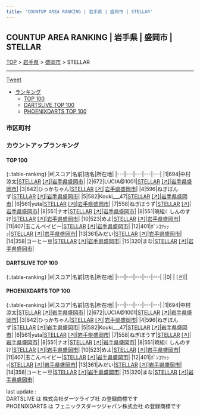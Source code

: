 ```yaml
---
title: 'COUNTUP AREA RANKING | 岩手県 | 盛岡市 | STELLAR'
---
```

## COUNTUP AREA RANKING | 岩手県 | 盛岡市 | STELLAR

[TOP](/darts/rank/) > [岩手県](/darts/rank/岩手県/) > [盛岡市](/darts/rank/岩手県/盛岡市/) > STELLAR

___

<a href="https://twitter.com/share?ref_src=twsrc%5Etfw" data-text="COUNTUP AREA RANKING | 岩手県盛岡市STELLAR" class="twitter-share-button" data-hashtags="DARTSLIVE,PHOENIXDARTS,darts,ダーツ" data-show-count="false">Tweet</a>

* [ランキング](#カウントアップランキング)
    * [TOP 100](#top-100)
    * [DARTSLIVE TOP 100](#dartslive-top-100)
    * [PHOENIXDARTS TOP 100](#phoenixdarts-top-100)

### 市区町村

<ul>

</ul>

### カウントアップランキング

#### TOP 100



{:.table-ranking}
|#|スコア|名前|店名|所在地|
|---|---|---|---|---|
|1|694|<span class="rank-name-pd">中村 涼太</span>|<a href="/darts/rank/shops/88770.html">STELLAR</a> <a href="https://vs.phoenixdarts.com/jp/shop/shopDetailInfo/s_88770?s_seq=88770">[↗]</a>|<a href="/darts/rank/岩手県/盛岡市">岩手県盛岡市</a>|
|2|672|<span class="rank-name-pd">LUCIA@1001</span>|<a href="/darts/rank/shops/88770.html">STELLAR</a> <a href="https://vs.phoenixdarts.com/jp/shop/shopDetailInfo/s_88770?s_seq=88770">[↗]</a>|<a href="/darts/rank/岩手県/盛岡市">岩手県盛岡市</a>|
|3|642|<span class="rank-name-pd">ひっかちゃん</span>|<a href="/darts/rank/shops/88770.html">STELLAR</a> <a href="https://vs.phoenixdarts.com/jp/shop/shopDetailInfo/s_88770?s_seq=88770">[↗]</a>|<a href="/darts/rank/岩手県/盛岡市">岩手県盛岡市</a>|
|4|596|<span class="rank-name-pd">ねぎぼんず</span>|<a href="/darts/rank/shops/88770.html">STELLAR</a> <a href="https://vs.phoenixdarts.com/jp/shop/shopDetailInfo/s_88770?s_seq=88770">[↗]</a>|<a href="/darts/rank/岩手県/盛岡市">岩手県盛岡市</a>|
|5|582|<span class="rank-name-pd">Kouki___47</span>|<a href="/darts/rank/shops/88770.html">STELLAR</a> <a href="https://vs.phoenixdarts.com/jp/shop/shopDetailInfo/s_88770?s_seq=88770">[↗]</a>|<a href="/darts/rank/岩手県/盛岡市">岩手県盛岡市</a>|
|6|561|<span class="rank-name-pd">yuta</span>|<a href="/darts/rank/shops/88770.html">STELLAR</a> <a href="https://vs.phoenixdarts.com/jp/shop/shopDetailInfo/s_88770?s_seq=88770">[↗]</a>|<a href="/darts/rank/岩手県/盛岡市">岩手県盛岡市</a>|
|7|558|<span class="rank-name-pd">ねぎぼうず</span>|<a href="/darts/rank/shops/88770.html">STELLAR</a> <a href="https://vs.phoenixdarts.com/jp/shop/shopDetailInfo/s_88770?s_seq=88770">[↗]</a>|<a href="/darts/rank/岩手県/盛岡市">岩手県盛岡市</a>|
|8|551|<span class="rank-name-pd">ナオ</span>|<a href="/darts/rank/shops/88770.html">STELLAR</a> <a href="https://vs.phoenixdarts.com/jp/shop/shopDetailInfo/s_88770?s_seq=88770">[↗]</a>|<a href="/darts/rank/岩手県/盛岡市">岩手県盛岡市</a>|
|8|551|<span class="rank-name-pd">暁組☾しんのすけ</span>|<a href="/darts/rank/shops/88770.html">STELLAR</a> <a href="https://vs.phoenixdarts.com/jp/shop/shopDetailInfo/s_88770?s_seq=88770">[↗]</a>|<a href="/darts/rank/岩手県/盛岡市">岩手県盛岡市</a>|
|10|523|<span class="rank-name-pd">めよ</span>|<a href="/darts/rank/shops/88770.html">STELLAR</a> <a href="https://vs.phoenixdarts.com/jp/shop/shopDetailInfo/s_88770?s_seq=88770">[↗]</a>|<a href="/darts/rank/岩手県/盛岡市">岩手県盛岡市</a>|
|11|407|<span class="rank-name-pd">玉こんベイビー</span>|<a href="/darts/rank/shops/88770.html">STELLAR</a> <a href="https://vs.phoenixdarts.com/jp/shop/shopDetailInfo/s_88770?s_seq=88770">[↗]</a>|<a href="/darts/rank/岩手県/盛岡市">岩手県盛岡市</a>|
|12|401|<span class="rank-name-pd">ﾎﾟﾝｺﾂｯｯｯ</span>|<a href="/darts/rank/shops/88770.html">STELLAR</a> <a href="https://vs.phoenixdarts.com/jp/shop/shopDetailInfo/s_88770?s_seq=88770">[↗]</a>|<a href="/darts/rank/岩手県/盛岡市">岩手県盛岡市</a>|
|13|361|<span class="rank-name-pd">みだい</span>|<a href="/darts/rank/shops/88770.html">STELLAR</a> <a href="https://vs.phoenixdarts.com/jp/shop/shopDetailInfo/s_88770?s_seq=88770">[↗]</a>|<a href="/darts/rank/岩手県/盛岡市">岩手県盛岡市</a>|
|14|358|<span class="rank-name-pd">コーヒー豆</span>|<a href="/darts/rank/shops/88770.html">STELLAR</a> <a href="https://vs.phoenixdarts.com/jp/shop/shopDetailInfo/s_88770?s_seq=88770">[↗]</a>|<a href="/darts/rank/岩手県/盛岡市">岩手県盛岡市</a>|
|15|320|<span class="rank-name-pd">まな</span>|<a href="/darts/rank/shops/88770.html">STELLAR</a> <a href="https://vs.phoenixdarts.com/jp/shop/shopDetailInfo/s_88770?s_seq=88770">[↗]</a>|<a href="/darts/rank/岩手県/盛岡市">岩手県盛岡市</a>|


#### DARTSLIVE TOP 100



{:.table-ranking}
|#|スコア|名前|店名|所在地|
|---|---|---|---|---|
||0|<span class="rank-name-dl"> </span>|<a href="/darts/rank/shops/.html"></a> <a href="">[↗]</a>|<a href="/darts/rank//"></a>|


#### PHOENIXDARTS TOP 100



{:.table-ranking}
|#|スコア|名前|店名|所在地|
|---|---|---|---|---|
|1|694|<span class="rank-name-pd">中村 涼太</span>|<a href="/darts/rank/shops/88770.html">STELLAR</a> <a href="https://vs.phoenixdarts.com/jp/shop/shopDetailInfo/s_88770?s_seq=88770">[↗]</a>|<a href="/darts/rank/岩手県/盛岡市">岩手県盛岡市</a>|
|2|672|<span class="rank-name-pd">LUCIA@1001</span>|<a href="/darts/rank/shops/88770.html">STELLAR</a> <a href="https://vs.phoenixdarts.com/jp/shop/shopDetailInfo/s_88770?s_seq=88770">[↗]</a>|<a href="/darts/rank/岩手県/盛岡市">岩手県盛岡市</a>|
|3|642|<span class="rank-name-pd">ひっかちゃん</span>|<a href="/darts/rank/shops/88770.html">STELLAR</a> <a href="https://vs.phoenixdarts.com/jp/shop/shopDetailInfo/s_88770?s_seq=88770">[↗]</a>|<a href="/darts/rank/岩手県/盛岡市">岩手県盛岡市</a>|
|4|596|<span class="rank-name-pd">ねぎぼんず</span>|<a href="/darts/rank/shops/88770.html">STELLAR</a> <a href="https://vs.phoenixdarts.com/jp/shop/shopDetailInfo/s_88770?s_seq=88770">[↗]</a>|<a href="/darts/rank/岩手県/盛岡市">岩手県盛岡市</a>|
|5|582|<span class="rank-name-pd">Kouki___47</span>|<a href="/darts/rank/shops/88770.html">STELLAR</a> <a href="https://vs.phoenixdarts.com/jp/shop/shopDetailInfo/s_88770?s_seq=88770">[↗]</a>|<a href="/darts/rank/岩手県/盛岡市">岩手県盛岡市</a>|
|6|561|<span class="rank-name-pd">yuta</span>|<a href="/darts/rank/shops/88770.html">STELLAR</a> <a href="https://vs.phoenixdarts.com/jp/shop/shopDetailInfo/s_88770?s_seq=88770">[↗]</a>|<a href="/darts/rank/岩手県/盛岡市">岩手県盛岡市</a>|
|7|558|<span class="rank-name-pd">ねぎぼうず</span>|<a href="/darts/rank/shops/88770.html">STELLAR</a> <a href="https://vs.phoenixdarts.com/jp/shop/shopDetailInfo/s_88770?s_seq=88770">[↗]</a>|<a href="/darts/rank/岩手県/盛岡市">岩手県盛岡市</a>|
|8|551|<span class="rank-name-pd">ナオ</span>|<a href="/darts/rank/shops/88770.html">STELLAR</a> <a href="https://vs.phoenixdarts.com/jp/shop/shopDetailInfo/s_88770?s_seq=88770">[↗]</a>|<a href="/darts/rank/岩手県/盛岡市">岩手県盛岡市</a>|
|8|551|<span class="rank-name-pd">暁組☾しんのすけ</span>|<a href="/darts/rank/shops/88770.html">STELLAR</a> <a href="https://vs.phoenixdarts.com/jp/shop/shopDetailInfo/s_88770?s_seq=88770">[↗]</a>|<a href="/darts/rank/岩手県/盛岡市">岩手県盛岡市</a>|
|10|523|<span class="rank-name-pd">めよ</span>|<a href="/darts/rank/shops/88770.html">STELLAR</a> <a href="https://vs.phoenixdarts.com/jp/shop/shopDetailInfo/s_88770?s_seq=88770">[↗]</a>|<a href="/darts/rank/岩手県/盛岡市">岩手県盛岡市</a>|
|11|407|<span class="rank-name-pd">玉こんベイビー</span>|<a href="/darts/rank/shops/88770.html">STELLAR</a> <a href="https://vs.phoenixdarts.com/jp/shop/shopDetailInfo/s_88770?s_seq=88770">[↗]</a>|<a href="/darts/rank/岩手県/盛岡市">岩手県盛岡市</a>|
|12|401|<span class="rank-name-pd">ﾎﾟﾝｺﾂｯｯｯ</span>|<a href="/darts/rank/shops/88770.html">STELLAR</a> <a href="https://vs.phoenixdarts.com/jp/shop/shopDetailInfo/s_88770?s_seq=88770">[↗]</a>|<a href="/darts/rank/岩手県/盛岡市">岩手県盛岡市</a>|
|13|361|<span class="rank-name-pd">みだい</span>|<a href="/darts/rank/shops/88770.html">STELLAR</a> <a href="https://vs.phoenixdarts.com/jp/shop/shopDetailInfo/s_88770?s_seq=88770">[↗]</a>|<a href="/darts/rank/岩手県/盛岡市">岩手県盛岡市</a>|
|14|358|<span class="rank-name-pd">コーヒー豆</span>|<a href="/darts/rank/shops/88770.html">STELLAR</a> <a href="https://vs.phoenixdarts.com/jp/shop/shopDetailInfo/s_88770?s_seq=88770">[↗]</a>|<a href="/darts/rank/岩手県/盛岡市">岩手県盛岡市</a>|
|15|320|<span class="rank-name-pd">まな</span>|<a href="/darts/rank/shops/88770.html">STELLAR</a> <a href="https://vs.phoenixdarts.com/jp/shop/shopDetailInfo/s_88770?s_seq=88770">[↗]</a>|<a href="/darts/rank/岩手県/盛岡市">岩手県盛岡市</a>|


<div class="footer border-top border-gray-light mt-5 pt-3 text-right text-gray">
    last update : <span style="font-weight: italic" id="foot_last_modified"></span><br />
    DARTSLIVE は 株式会社ダーツライブ社 の登録商標です<br />
    PHOENIXDARTS は フェニックスダーツジャパン株式会社 の登録商標です<br />
</div>

<script src="https://cdnjs.cloudflare.com/ajax/libs/jquery.tablesorter/2.31.3/js/jquery.tablesorter.min.js" integrity="sha512-qzgd5cYSZcosqpzpn7zF2ZId8f/8CHmFKZ8j7mU4OUXTNRd5g+ZHBPsgKEwoqxCtdQvExE5LprwwPAgoicguNg==" crossorigin="anonymous" referrerpolicy="no-referrer"></script>
<link rel="stylesheet" href="https://cdnjs.cloudflare.com/ajax/libs/jquery.tablesorter/2.31.3/css/theme.default.min.css" integrity="sha512-wghhOJkjQX0Lh3NSWvNKeZ0ZpNn+SPVXX1Qyc9OCaogADktxrBiBdKGDoqVUOyhStvMBmJQ8ZdMHiR3wuEq8+w==" crossorigin="anonymous" referrerpolicy="no-referrer" />
<script>
$(function() {
    $(".table-ranking").tablesorter({sortList:[[0, 0]]});
    $("#foot_last_modified").text(formatDate(new Date(document.lastModified), 'yyyy-MM-dd HH:mm:ss'));
});
</script>

<script async src="https://platform.twitter.com/widgets.js" charset="utf-8"></script>